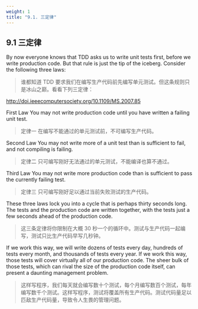 ```yaml
---
weight: 1
title: "9.1. 三定律"
---
```


## 9.1 三定律

By now everyone knows that TDD asks us to write unit tests first, before we write production code. But that rule is just the tip of the iceberg. Consider the following three laws:

> 谁都知道 TDD 要求我们在编写生产代码前先编写单元测试。但这条规则只是冰山之巅。看看下列三定律：

http://doi.ieeecomputersociety.org/10.1109/MS.2007.85

First Law You may not write production code until you have written a failing unit test.

> 定律一 在编写不能通过的单元测试前，不可编写生产代码。

Second Law You may not write more of a unit test than is sufficient to fail, and not compiling is failing.

> 定律二 只可编写刚好无法通过的单元测试，不能编译也算不通过。

Third Law You may not write more production code than is sufficient to pass the currently failing test.

> 定律三 只可编写刚好足以通过当前失败测试的生产代码。

These three laws lock you into a cycle that is perhaps thirty seconds long. The tests and the production code are written together, with the tests just a few seconds ahead of the production code.

> 这三条定律将你限制在大概 30 秒一个的循环中。测试与生产代码一起编写，测试只比生产代码早写几秒钟。

If we work this way, we will write dozens of tests every day, hundreds of tests every month, and thousands of tests every year. If we work this way, those tests will cover virtually all of our production code. The sheer bulk of those tests, which can rival the size of the production code itself, can present a daunting management problem.

> 这样写程序，我们每天就会编写数十个测试，每个月编写数百个测试，每年编写数千个测试。这样写程序，测试将覆盖所有生产代码。测试代码量足以匹敌生产代码量，导致令人生畏的管理问题。
